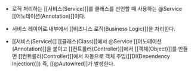 - 로직 처리하는 [[서비스(Service)]]를 클래스를 선언할 때 사용하는 @Service [[어노테이션(Annotation)]]이다.
- 서비스 레이어로 내부에서 [[비즈니스 로직(Business Logic)]]을 처리한다.

- [[서비스(Service)]] [[클래스(Class)]]에서 @Service [[어노테이션(Annotation)]]을 붙이고 [[컨트롤러(Controller)]]에서 [[객체(Object)]]를 만들면 [[컨트롤러(Controller)]]에서 자동으로 객체 주입([[DI(Dependency Injection)]]) 즉, [[@Autowired]]가 발생한다.

